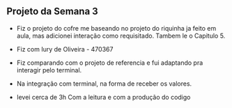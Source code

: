 ## Projeto da Semana 3

- Fiz o projeto do cofre me baseando no projeto do riquinha ja feito em aula, mas adicionei interação como requisitado. Tambem le o Capitulo 5.

- Fiz com Iury de Oliveira - 470367

- Fiz comparando com o projeto de referencia e fui adaptando pra interagir pelo terminal.

- Na integração com terminal, na forma de receber os valores.

- levei cerca de 3h Com a leitura e com a produção do codigo